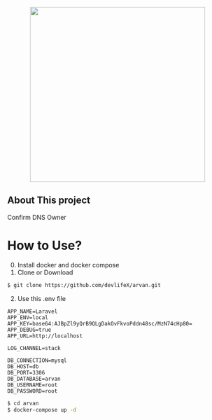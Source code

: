 <p align="center"><img src="https://res.cloudinary.com/dtfbvvkyp/image/upload/v1566331377/laravel-logolockup-cmyk-red.svg" width="400"></p>


## About This project
<p>Confirm DNS Owner</p>

How to Use?
========
0) Install docker and docker compose
1) Clone or Download 
```bash
$ git clone https://github.com/devlifeX/arvan.git
```
2) Use this .env file
```plain
APP_NAME=Laravel
APP_ENV=local
APP_KEY=base64:AJBpZl9yQrB9QLgDakOvFkvoPddn48sc/MzN74cHp80=
APP_DEBUG=true
APP_URL=http://localhost

LOG_CHANNEL=stack

DB_CONNECTION=mysql
DB_HOST=db
DB_PORT=3306
DB_DATABASE=arvan
DB_USERNAME=root
DB_PASSWORD=root
```

```bash
$ cd arvan
$ docker-compose up -d
```
